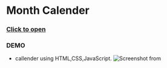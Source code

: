 # Month Calender
### [Click to open](https://monthcallender.netlify.app)
### DEMO

- callender using HTML,CSS,JavaScript.
![Screenshot from](https://user-images.githubusercontent.com/91802499/195527600-edb20392-9685-4d84-a88c-2a1c3b84f8db.jpg)



